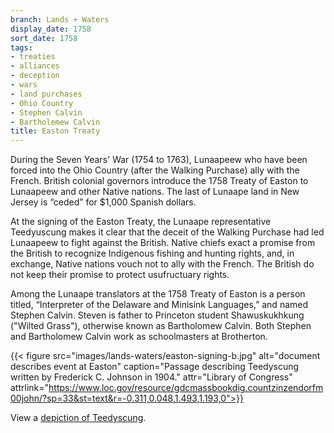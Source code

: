 ```yaml
---
branch: Lands + Waters
display_date: 1758
sort_date: 1758
tags:
- treaties
- alliances
- deception
- wars
- land purchases
- Ohio Country
- Stephen Calvin
- Bartholemew Calvin
title: Easton Treaty
---
```



During the Seven Years' War (1754 to 1763), Lunaapeew who have been forced into the Ohio Country (after the Walking Purchase) ally with the French. British colonial governors introduce the 1758 Treaty of Easton to Lunaapeew and other Native nations. The last of Lunaape land in New Jersey is “ceded” for $1,000 Spanish dollars.

At the signing of the Easton Treaty, the Lunaape representative Teedyuscung makes it clear that the deceit of the Walking Purchase had led Lunaapeew to fight against the British. Native chiefs exact a promise from the British to recognize Indigenous fishing and hunting rights, and, in exchange, Native nations vouch not to ally with the French. The British do not keep their promise to protect usufructuary rights. 

Among the Lunaape translators at the 1758 Treaty of Easton is a person titled, “Interpreter of the Delaware and Minisink Languages,” and named Stephen Calvin. Steven is father to Princeton student Shawuskukhkung ("Wilted Grass"), otherwise known as Bartholomew Calvin. Both Stephen and Bartholomew Calvin work as schoolmasters at Brotherton.

{{< figure src="images/lands-waters/easton-signing-b.jpg" alt="document describes event at Easton" caption="Passage describing Teedyscung written by Frederick C. Johnson in 1904." attr="Library of Congress" attrlink="https://www.loc.gov/resource/gdcmassbookdig.countzinzendorfm00john/?sp=33&st=text&r=-0.311,0.048,1.493,1.193,0">}}

View a [depiction of Teedyscung](https://en.wikipedia.org/wiki/File:Teedyuscung.jpg#/media/File:Teedyuscung.jpg).
